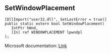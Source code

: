 ## SetWindowPlacement

```
[DllImport("user32.dll", SetLastError = true)]
public static extern bool SetWindowPlacement(
   IntPtr hWnd,
   [In] ref WINDOWPLACEMENT lpwndpl
);
```

Microsoft documentation: [Link](https://docs.microsoft.com/en-us/windows/win32/api/winuser/nf-winuser-setwindowplacement)
